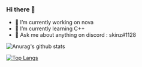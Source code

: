 ### Hi there 👋

- 🔭 I’m currently working on nova
- 🌱 I’m currently learning C++
- 💬 Ask me about anything on discord : skinz#1128

![Anurag's github stats](https://github-readme-stats.vercel.app/api?username=skinz3&show_icons=true)

[![Top Langs](https://github-readme-stats.vercel.app/api/top-langs/?username=skinz3&layout=compact)]()



